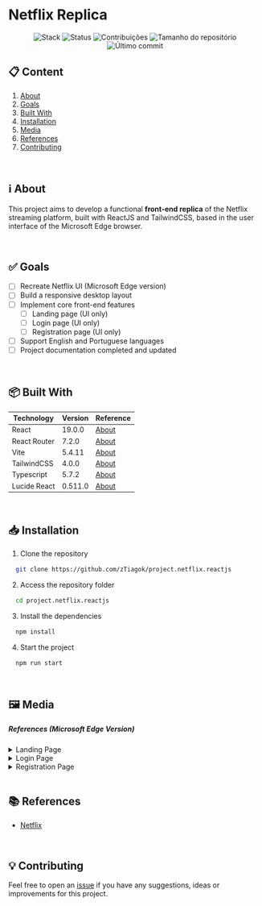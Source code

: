 # Netflix Replica

<div align="center">

![Stack](https://img.shields.io/badge/Stack-Frontend-teal?style=for-the-badge) ![Status](https://img.shields.io/badge/status-Work%20in%20Progress-yellow?style=for-the-badge) ![Contribuições](https://img.shields.io/github/contributors/zTiagok/project.netflix.reactjs?style=for-the-badge) ![Tamanho do repositório](https://img.shields.io/github/repo-size/zTiagok/project.netflix.reactjs?style=for-the-badge) ![Último commit](https://img.shields.io/github/last-commit/zTiagok/project.netflix.reactjs?style=for-the-badge)

</div>

## 📋 Content

1. [About](#-about)
1. [Goals](#-goals)
1. [Built With](#-built-with)
1. [Installation](#-installation)
1. [Media](#️-media)
1. [References](#-references)
1. [Contributing](#-contributing)

<br />

## ℹ️ About

This project aims to develop a functional **front-end replica** of the Netflix streaming platform, built with ReactJS and TailwindCSS, based in the user interface of the Microsoft Edge browser.

<br />

## ✅ Goals

- [ ] Recreate Netflix UI (Microsoft Edge version)
- [ ] Build a responsive desktop layout
- [ ] Implement core front-end features
  - [ ] Landing page (UI only)
  - [ ] Login page (UI only)
  - [ ] Registration page (UI only)
- [ ] Support English and Portuguese languages
- [ ] Project documentation completed and updated

<br />

## 📦 Built With

| Technology   | Version | Reference                                                                                 |
| ------------ | ------- | ----------------------------------------------------------------------------------------- |
| React        | 19.0.0  | [About]("https://react.dev/blog/2024/12/05/react-19")                                     |
| React Router | 7.2.0   | [About]("https://reactrouter.com/7.2.0/home")                                             |
| Vite         | 5.4.11  | [About]("https://vite.dev/guide/")                                                        |
| TailwindCSS  | 4.0.0   | [About]("https://tailwindcss.com/docs/installation/using-vite")                           |
| Typescript   | 5.7.2   | [About]("https://www.typescriptlang.org/docs/handbook/release-notes/typescript-5-7.html") |
| Lucide React | 0.511.0 | [About]("https://lucide.dev/guide/packages/lucide-react")                                 |

<br />

## 📥 Installation

1. Clone the repository

```bash
  git clone https://github.com/zTiagok/project.netflix.reactjs
```

2. Access the repository folder

```bash
  cd project.netflix.reactjs
```

3. Install the dependencies

```bash
  npm install
```

4. Start the project

```bash
  npm run start
```

<br />

## 🖼️ Media

##### References (Microsoft Edge Version)

<details>
  <summary>Landing Page</summary>
  
  ![Landing](./references/landing.png)
</details>
<details>
  <summary>Login Page</summary>

![Landing](./references/login.png)

</details>
<details>
  <summary>Registration Page</summary>

![Landing](./references/registration.png)

</details>

<br />

## 📚 References

- [Netflix](https://www.netflix.com/br-en/)

<br />

## 💡 Contributing

Feel free to open an [issue](https://github.com/zTiagok/project.netflix.reactjs/issues) if you have any suggestions, ideas or improvements for this project.
